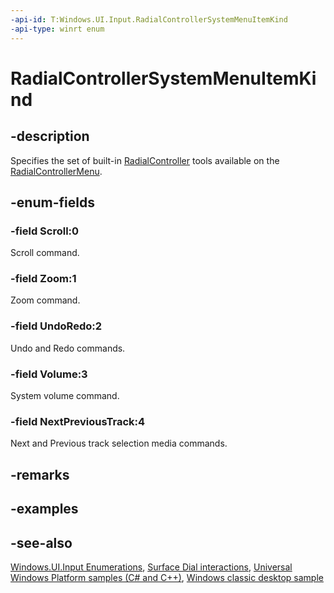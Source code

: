 ```yaml
---
-api-id: T:Windows.UI.Input.RadialControllerSystemMenuItemKind
-api-type: winrt enum
---
```


<!-- Enumeration syntax
public enum Windows.UI.Input.RadialControllerSystemMenuItemKind : int
-->

# RadialControllerSystemMenuItemKind

## -description
Specifies the set of built-in [RadialController](radialcontroller.md) tools available on the [RadialControllerMenu](radialcontrollermenu.md).

## -enum-fields
### -field Scroll:0
Scroll command.

### -field Zoom:1
Zoom command.

### -field UndoRedo:2
Undo and Redo commands.

### -field Volume:3
System volume command.

### -field NextPreviousTrack:4
Next and Previous track selection media commands.


## -remarks

## -examples

## -see-also
[Windows.UI.Input Enumerations](windows_ui_input_enumerations.md), [Surface Dial interactions](https://msdn.microsoft.com/windows/uwp/input-and-devices/windows-wheel-interactions), [Universal Windows Platform samples (C# and C++)](https://go.microsoft.com/fwlink/?linkid=832713), [Windows classic desktop sample](https://aka.ms/radialcontrollerclassicsample)